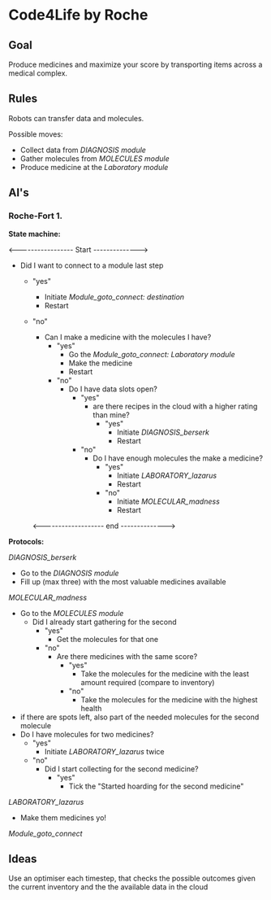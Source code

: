 # Code4Life by Roche

## Goal
Produce medicines and maximize your score by transporting items across a medical complex.

## Rules
Robots can transfer data and molecules.

Possible moves:
* Collect data from *DIAGNOSIS module*
* Gather molecules from *MOLECULES module*
* Produce medicine at the *Laboratory module*

## AI's

### Roche-Fort 1.

**State machine:**

<----------------- Start -------------->

* Did I want to connect to a module last step
  * "yes"
    * Initiate *Module_goto_connect: destination*
    * Restart
  * "no"
    * Can I make a medicine with the molecules I have?
      * "yes"
        * Go the *Module_goto_connect: Laboratory module*
        * Make the medicine
        * Restart
      * "no"
        * Do I have data slots open?
          * "yes"
            * are there recipes in the cloud with a higher rating than mine?
              * "yes"
                * Initiate *DIAGNOSIS_berserk*
                * Restart
          * "no"
            * Do I have enough molecules the make a medicine?
              * "yes"
                * Initiate *LABORATORY_lazarus*
                * Restart
              * "no"
                * Initiate *MOLECULAR_madness*
                * Restart

    <------------------- end -------------->

**Protocols:**

*DIAGNOSIS_berserk*
* Go to the *DIAGNOSIS module*
* Fill up (max three) with the most valuable medicines available

*MOLECULAR_madness*
* Go to the *MOLECULES module*
  * Did I already start gathering for the second
    * "yes"
      * Get the molecules for that one
    * "no"
      * Are there medicines with the same score?
        * "yes"
          * Take the molecules for the medicine with the least amount required (compare to inventory)
        * "no"
          * Take the molecules for the medicine with the highest health
* if there are spots left, also part of the needed molecules for the second molecule
* Do I have molecules for two medicines?
  * "yes"
    * Initiate *LABORATORY_lazarus* twice
  * "no"
    * Did I start collecting for the second medicine?
      * "yes"
        * Tick the "Started hoarding for the second medicine"

*LABORATORY_lazarus*
* Make them medicines yo!

*Module_goto_connect*


## Ideas
Use an optimiser each timestep, that checks the possible outcomes given the current inventory and the the available data in the cloud
